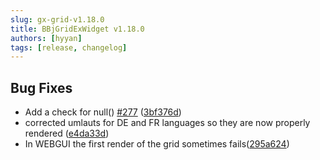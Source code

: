 ```yaml
---
slug: gx-grid-v1.18.0
title: BBjGridExWidget v1.18.0
authors: [hyyan]
tags: [release, changelog]
---
```


## Bug Fixes

* Add a check for null() [#277](https://github.com/BBj-Plugins/BBjGridExWidget/issues/277) ([3bf376d](https://github.com/BBj-Plugins/BBjGridExWidget/commit/3bf376d0b53e320c961eaa074009c593146da692))
* corrected umlauts for DE and FR languages so they are now properly rendered ([e4da33d](https://github.com/BBj-Plugins/BBjGridExWidget/commit/e4da33d2140b379e7fea99e6b3c5f68c26bc3d13))
* In WEBGUI the first render of the grid sometimes fails([295a624](https://github.com/BBj-Plugins/BBjGridExWidget/commit/295a624850405548ec74f99cb684690fe4a87aea))